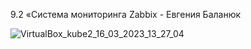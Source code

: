 9.2 «Система мониторинга Zabbix - Евгения Баланюк

![VirtualBox_kube2_16_03_2023_13_27_04](https://user-images.githubusercontent.com/62482983/225594194-eee42d80-bd99-4f70-923e-4d16962acdf5.png)
